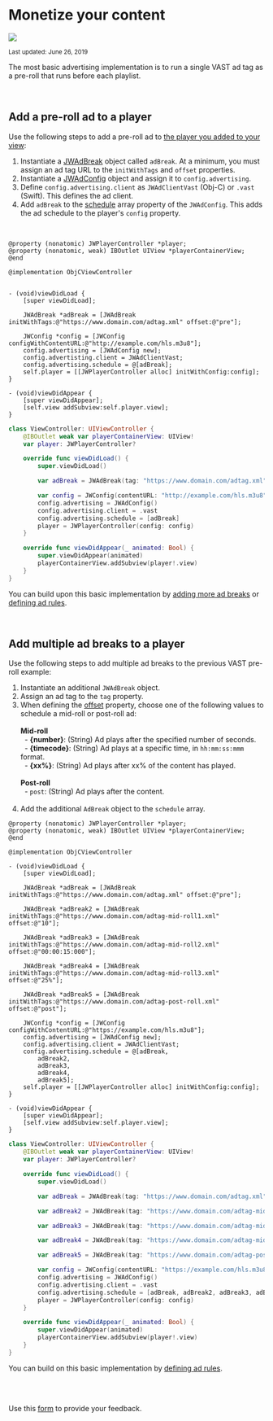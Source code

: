 # Monetize your content

<img src="https://img.shields.io/badge/SDK-iOS%20v3-0AAC29.svg?logo=apple">

<sup>Last updated: June 26, 2019</sup>

The most basic advertising implementation is to run a single VAST ad tag as a pre-roll that runs before each playlist.

<!-- !!!important
If you are using IMA ad tags, follow the steps in [Enable Google IMA](../enable-google-ima). If you are using FreeWheel, follow the steps in [Enable FreeWheel Ad Manager](../enable-freewheel-ad-manager).
!!! -->

<br/>

## Add a pre-roll ad to a player

Use the following steps to add a pre-roll ad to <a href="../../getting-started/add-a-player-to-your-view" target="_blank">the player you added to your view</a>:

1. Instantiate a <a href="https://developer.jwplayer.com/sdk/ios/reference/Classes/JWAdBreak.html" target="_blank">JWAdBreak</a> object called `adBreak`. At a minimum, you must assign an ad tag URL to the `initWithTags` and `offset` properties.
2. Instantiate a <a href="https://developer.jwplayer.com/sdk/ios/reference/Classes/JWAdConfig.html" target="_blank">JWAdConfig</a> object and assign it to `config.advertising`.
3. Define `config.advertising.client` as `JWAdClientVast` (Obj-C) or `.vast` (Swift). This defines the ad client.
4. Add `adBreak` to the <a href="https://developer.jwplayer.com/sdk/ios/reference/Classes/JWAdConfig.html#//api/name/schedule" target="_blank">schedule</a> array property of the `JWAdConfig`. This adds the ad schedule to the player's `config` property.

<br/>

```Obj-C
@property (nonatomic) JWPlayerController *player; 
@property (nonatomic, weak) IBOutlet UIView *playerContainerView;
@end

@implementation ObjCViewController


- (void)viewDidLoad {
    [super viewDidLoad];

    JWAdBreak *adBreak = [JWAdBreak initWithTags:@"https://www.domain.com/adtag.xml" offset:@"pre"];

    JWConfig *config = [JWConfig configWithContentURL:@"http://example.com/hls.m3u8"];
    config.advertising = [JWAdConfig new];
    config.advertisting.client = JWAdClientVast;
    config.advertising.schedule = @[adBreak];
    self.player = [[JWPlayerController alloc] initWithConfig:config];
}

- (void)viewDidAppear {
    [super viewDidAppear];
    [self.view addSubview:self.player.view];
}
```
```Swift
class ViewController: UIViewController {
    @IBOutlet weak var playerContainerView: UIView!
    var player: JWPlayerController?

    override func viewDidLoad() {
        super.viewDidLoad()

        var adBreak = JWAdBreak(tag: "https://www.domain.com/adtag.xml", offset: "pre")

        var config = JWConfig(contentURL: "http://example.com/hls.m3u8")
        config.advertising = JWAdConfig()
        config.advertising.client = .vast
        config.advertising.schedule = [adBreak]
        player = JWPlayerController(config: config)
    }

    override func viewDidAppear(_ animated: Bool) {
        super.viewDidAppear(animated)
        playerContainerView.addSubview(player!.view)
    }
}
```

You can build upon this basic implementation by [adding more ad breaks](#add-multiple-ad-breaks-to-a-player) or [defining ad rules](../define-ad-rules).

<br/>

<a name="add-multiple-ad-breaks-to-a-player"></a> 

## Add multiple ad breaks to a player

Use the following steps to add multiple ad breaks to the previous VAST pre-roll example:

1. Instantiate an additional `JWAdBreak` object.
2. Assign an ad tag to the `tag` property.
3. When defining the <a href="https://developer.jwplayer.com/sdk/ios/reference/Classes/JWAdBreak.html#//api/name/offset" target="_blank">offset</a> property, choose one of the following values to schedule a mid-roll or post-roll ad:<br/><br/>**Mid-roll**<br/>&nbsp;&nbsp;- **{number}**: (String) Ad plays after the specified number of seconds.<br/>&nbsp;&nbsp;- **{timecode}**: (String) Ad plays at a specific time, in `hh:mm:ss:mmm` format.<br/>&nbsp;&nbsp;- **{xx%}**: (String) Ad plays after xx% of the content has played.<br/><br/>**Post-roll**<br/>&nbsp;&nbsp;- `post`: (String) Ad plays after the content.<br/><br/>
4. Add the additional `AdBreak` object to the `schedule` array.

```Obj-C
@property (nonatomic) JWPlayerController *player;
@property (nonatomic, weak) IBOutlet UIView *playerContainerView;
@end

@implementation ObjCViewController

- (void)viewDidLoad {
    [super viewDidLoad];

    JWAdBreak *adBreak = [JWAdBreak initWithTags:@"https://www.domain.com/adtag.xml" offset:@"pre"];

    JWAdBreak *adBreak2 = [JWAdBreak initWithTags:@"https://www.domain.com/adtag-mid-roll1.xml" offset:@"10"];

    JWAdBreak *adBreak3 = [JWAdBreak initWithTags:@"https://www.domain.com/adtag-mid-roll2.xml" offset:@"00:00:15:000"];

    JWAdBreak *adBreak4 = [JWAdBreak initWithTags:@"https://www.domain.com/adtag-mid-roll3.xml" offset:@"25%"];

    JWAdBreak *adBreak5 = [JWAdBreak initWithTags:@"https://www.domain.com/adtag-post-roll.xml" offset:@"post"];

    JWConfig *config = [JWConfig configWithContentURL:@"https://example.com/hls.m3u8"];
    config.advertising = [JWAdConfig new];
    config.advertising.client = JWAdClientVast;
    config.advertising.schedule = @[adBreak,
        adBreak2,
        adBreak3,
        adBreak4,
        adBreak5];
    self.player = [[JWPlayerController alloc] initWithConfig:config];
}

- (void)viewDidAppear {
    [super viewDidAppear];
    [self.view addSubview:self.player.view];
}
```
```Swift
class ViewController: UIViewController {
    @IBOutlet weak var playerContainerView: UIView!
    var player: JWPlayerController?

    override func viewDidLoad() {
        super.viewDidLoad()

        var adBreak = JWAdBreak(tag: "https://www.domain.com/adtag.xml", offset: "pre")

        var adBreak2 = JWAdBreak(tag: "https://www.domain.com/adtag-mid-roll1.xml", offset: "10")

        var adBreak3 = JWAdBreak(tag: "https://www.domain.com/adtag-mid-roll2.xml", offset: "00:00:15:000")

        var adBreak4 = JWAdBreak(tag: "https://www.domain.com/adtag-mid-roll3.xml", offset: "25%")

        var adBreak5 = JWAdBreak(tag: "https://www.domain.com/adtag-post-roll.xml", offset: "post")

        var config = JWConfig(contentURL: "https://example.com/hls.m3u8")
        config.advertising = JWAdConfig()
        config.advertising.client = .vast
        config.advertising.schedule = [adBreak, adBreak2, adBreak3, adBreak4, adBreak5]
        player = JWPlayerController(config: config)
    }

    override func viewDidAppear(_ animated: Bool) {
        super.viewDidAppear(animated)
        playerContainerView.addSubview(player!.view)
    }
}
```
You can build on this basic implementation by [defining ad rules](../define-ad-rules).


<br/><br/>
<div id="wufoo-mff60sc1xnn4cu">
Use this <a href="https://jwplayerdocs.wufoo.com/forms/mff60sc1xnn4cu">form</a> to provide your feedback.
</div>
<script type="text/javascript">var mff60sc1xnn4cu;(function(d, t) {
var s = d.createElement(t), options = {
'userName':'jwplayerdocs',
'formHash':'mff60sc1xnn4cu',
'autoResize':true,
'height':'288',
'async':true,
'host':'wufoo.com',
'header':'show',
'ssl':true,
'defaultValues': 'field118=' + location.pathname};
s.src = ('https:' == d.location.protocol ? 'https://' : 'http://') + 'www.wufoo.com/scripts/embed/form.js';
s.onload = s.onreadystatechange = function() {
var rs = this.readyState; if (rs) if (rs != 'complete') if (rs != 'loaded') return;
try { mff60sc1xnn4cu = new WufooForm();mff60sc1xnn4cu.initialize(options);mff60sc1xnn4cu.display(); } catch (e) {}};
var scr = d.getElementsByTagName(t)[0], par = scr.parentNode; par.insertBefore(s, scr);
})(document, 'script');</script>